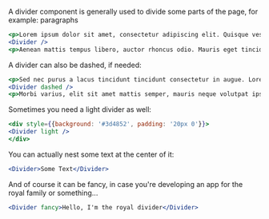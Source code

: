 A divider component is generally used to divide some parts of the page, for example: paragraphs
```jsx
<p>Lorem ipsum dolor sit amet, consectetur adipiscing elit. Quisque vestibulum pharetra ultrices. Etiam id mattis odio. Nam vulputate elit ac tellus luctus imperdiet.</p>
<Divider />
<p>Aenean mattis tempus libero, auctor rhoncus odio. Mauris eget tincidunt enim. Donec quis diam et metus tristique elementum at ac dui. Sed nec neque sed nulla fermentum ultrices.</p>
```

A divider can also be dashed, if needed:
```jsx
<p>Sed nec purus a lacus tincidunt tincidunt consectetur in augue. Lorem ipsum dolor sit ame.</p>
<Divider dashed />
<p>Morbi varius, elit sit amet mattis semper, mauris neque volutpat ipsum, a tempor sem arcu ut nisi. Aliquam at vestibulum sem, in aliquam sapien.</p>
```

Sometimes you need a light divider as well:
```jsx
<div style={{background: '#3d4852', padding: '20px 0'}}>
<Divider light />
</div>
```

You can actually nest some text at the center of it:
```jsx
<Divider>Some Text</Divider>
```

And of course it can be fancy, in case you're developing an app for the royal family or something...
```jsx
<Divider fancy>Hello, I'm the royal divider</Divider>
```